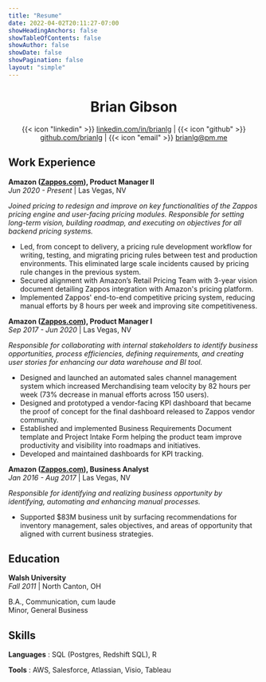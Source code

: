 ```yaml
---
title: "Resume"
date: 2022-04-02T20:11:27-07:00
showHeadingAnchors: false
showTableOfContents: false
showAuthor: false
showDate: false
showPagination: false
layout: "simple"
---
```


<script type="text/javascript">
  document.documentElement.classList.remove("dark");
</script>

<center>

# Brian Gibson

{{< icon "linkedin" >}} [linkedin.com/in/brianlg](https://linkedin.com/in/brianlg) | 
{{< icon "github" >}} [github.com/brianlg](https://github.com/brianlg) | 
{{< icon "email" >}} [brianlg@pm.me](mailto:brianlg@pm.me)
</center>

## Work Experience

**Amazon ([Zappos.com](https://zappos.com)), Product Manager II** \
*Jun 2020 - Present* | Las Vegas, NV


*Joined pricing to redesign and improve on key functionalities of the Zappos pricing engine and user-facing pricing modules. Responsible for setting long-term vision, building roadmap, and executing on objectives for all backend pricing systems.*

  * Led, from concept to delivery, a pricing rule development workflow for writing, testing, and migrating pricing rules between test and production environments. This eliminated large scale incidents caused by pricing rule changes in the previous system.
  * Secured alignment with Amazon’s Retail Pricing Team with 3-year vision document detailing Zappos integration with Amazon's pricing platform.
  * Implemented Zappos' end-to-end competitive pricing system, reducing manual efforts by 8 hours per week and improving site competitiveness. 

**Amazon ([Zappos.com](https://zappos.com)), Product Manager I** \
*Sep 2017 - Jun 2020* | Las Vegas, NV

*Responsible for collaborating with internal stakeholders to identify business opportunities, process efficiencies, defining requirements, and creating user stories for enhancing our data warehouse and BI tool.*

  * Designed and launched an automated sales channel management system which increased Merchandising team velocity by 82 hours per week (73% decrease in manual efforts across 150 users).
  * Designed and prototyped a vendor-facing KPI dashboard that became the proof of concept for the final dashboard released to Zappos vendor community. 
  * Established and implemented Business Requirements Document template and Project Intake Form helping the product team improve productivity and visibility into roadmaps and initiatives. 
  * Developed and maintained dashboards for KPI tracking. 

**Amazon ([Zappos.com](https://zappos.com)), Business Analyst** \
*Jan 2016 - Aug 2017* | Las Vegas, NV

*Responsible for identifying and realizing business opportunity by identifying, automating and enhancing manual processes.*

  * Supported $83M business unit by surfacing recommendations for inventory management, sales objectives, and areas of opportunity that aligned with current business strategies. 
  
## Education 

**Walsh University** \
*Fall 2011* | North Canton, OH

B.A., Communication, cum laude \
Minor, General Business

## Skills

**Languages** :   SQL (Postgres, Redshift SQL), R 

**Tools** :   AWS, Salesforce, Atlassian, Visio, Tableau